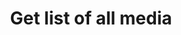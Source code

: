 ---
title: Get list of all media
excerpt: >
  This endpoint returns a list of all media files created from a URL or uploaded
  as file objects within your organization. Each media entry contains metadata
  such as the media ID, creation date, status, and type. It allows you to
  retrieve a comprehensive overview of your media assets, making it easier to
  manage and review them. 



  #### How it works


  When called, the API provides a paginated response containing the media items
  in the organization's library. This is helpful for retrieving a large volume
  of media and managing content in bulk. 




  #### Use case scenario 


  * **Use case:** A content manager at a video-on-demand platform wants to see
  all uploaded media to assess the quality and status of videos. 

   

  * **Detailed example:** 

  You're managing a video platform and need to check all the uploaded media in
  your library to ensure no outdated or low-quality content is being served.
  Using this endpoint, you can retrieve a complete list of media, allowing you
  to filter, sort, or update items as needed. 
api:
  file: api.json
  operationId: list-media
hidden: false
---